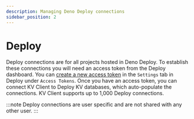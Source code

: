 ```yaml
---
description: Managing Deno Deploy connections
sidebar_position: 2
---
```


# Deploy

Deploy connections are for all projects hosted in Deno Deploy. To establish
these connections you will need an access token from the Deploy dashboard. You
can [create a new access token](https://dash.deno.com/account#access-tokens) in
the `Settings` tab in Deploy under `Access Tokens`. Once you have an access
token, you can connect KV Client to Deploy KV databases, which auto-populate the
connections. KV Client supports up to 1,000 Deploy connections.

:::note Deploy connections are user specific and are not shared with any other
user. :::
